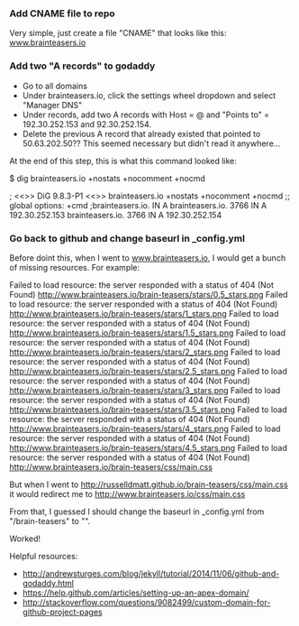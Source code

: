 ### Add CNAME file to repo ###
Very simple, just create a file "CNAME" that looks like this:
www.brainteasers.io

### Add two "A records" to godaddy ###
- Go to all domains
- Under brainteasers.io, click the settings wheel dropdown and select "Manager DNS"
- Under records, add two A records with Host = @ and "Points to" = 192.30.252.153 and 92.30.252.154.
- Delete the previous A record that already existed that pointed to 50.63.202.50?? This seemed necessary but didn't read it anywhere...

At the end of this step, this is what this command looked like:

$ dig brainteasers.io +nostats +nocomment +nocmd

; <<>> DiG 9.8.3-P1 <<>> brainteasers.io +nostats +nocomment +nocmd
;; global options: +cmd
;brainteasers.io.		IN	A
brainteasers.io.	3766	IN	A	192.30.252.153
brainteasers.io.	3766	IN	A	192.30.252.154

### Go back to github and change baseurl in _config.yml ###

Before doint this, when I went to www.brainteasers.io, I would get a bunch of missing resources.  For example:

Failed to load resource: the server responded with a status of 404 (Not Found) http://www.brainteasers.io/brain-teasers/stars/0.5_stars.png
Failed to load resource: the server responded with a status of 404 (Not Found) http://www.brainteasers.io/brain-teasers/stars/1_stars.png
Failed to load resource: the server responded with a status of 404 (Not Found) http://www.brainteasers.io/brain-teasers/stars/1.5_stars.png
Failed to load resource: the server responded with a status of 404 (Not Found) http://www.brainteasers.io/brain-teasers/stars/2_stars.png
Failed to load resource: the server responded with a status of 404 (Not Found) http://www.brainteasers.io/brain-teasers/stars/2.5_stars.png
Failed to load resource: the server responded with a status of 404 (Not Found) http://www.brainteasers.io/brain-teasers/stars/3_stars.png
Failed to load resource: the server responded with a status of 404 (Not Found) http://www.brainteasers.io/brain-teasers/stars/3.5_stars.png
Failed to load resource: the server responded with a status of 404 (Not Found) http://www.brainteasers.io/brain-teasers/stars/4_stars.png
Failed to load resource: the server responded with a status of 404 (Not Found) http://www.brainteasers.io/brain-teasers/stars/4.5_stars.png
Failed to load resource: the server responded with a status of 404 (Not Found) http://www.brainteasers.io/brain-teasers/css/main.css

But when I went to
http://russelldmatt.github.io/brain-teasers/css/main.css
it would redirect me to
http://www.brainteasers.io/css/main.css

From that, I guessed I should change the baseurl in _config.yml from "/brain-teasers" to "".

Worked!

Helpful resources:
- http://andrewsturges.com/blog/jekyll/tutorial/2014/11/06/github-and-godaddy.html
- https://help.github.com/articles/setting-up-an-apex-domain/
- http://stackoverflow.com/questions/9082499/custom-domain-for-github-project-pages

